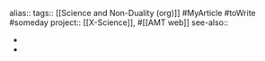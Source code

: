 alias::
tags:: [[Science and Non-Duality (org)]] #MyArticle #toWrite #someday 
project:: [[X-Science]], #[[AMT web]] 
see-also::

-
-